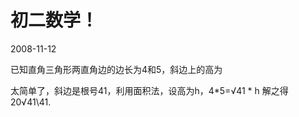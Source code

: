 # 初二数学！
2008-11-12


已知直角三角形两直角边的边长为4和5，斜边上的高为


太简单了，斜边是根号41，利用面积法，设高为h，4*5=√41 * h 解之得     20√41\41.
